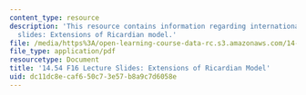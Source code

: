 ```yaml
---
content_type: resource
description: 'This resource contains information regarding international trade lecture
  slides: Extensions of Ricardian model.'
file: /media/https%3A/open-learning-course-data-rc.s3.amazonaws.com/14-54-international-trade-fall-2016/dc11dc8ecaf650c73e57b8a9c7d6058e_MIT14_54F16_Lecture_9.pdf
file_type: application/pdf
resourcetype: Document
title: '14.54 F16 Lecture Slides: Extensions of Ricardian Model'
uid: dc11dc8e-caf6-50c7-3e57-b8a9c7d6058e
---
```

